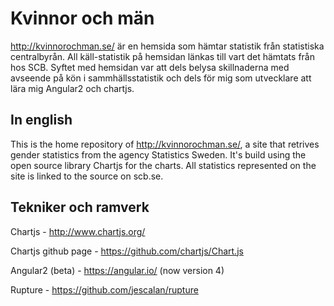 # Kvinnor och män

http://kvinnorochman.se/ är en hemsida som hämtar statistik från statistiska centralbyrån. All käll-statistik på hemsidan länkas till vart det hämtats från hos SCB. Syftet med hemsidan var att dels belysa skillnaderna med avseende på kön i sammhällsstatistik och dels för mig som utvecklare att lära mig Angular2 och chartjs.

## In english
This is the home repository of http://kvinnorochman.se/, a site that retrives gender statistics from the agency Statistics Sweden. It's build using the open source library Chartjs for the charts. All statistics represented on the site is linked to the source on scb.se.

## Tekniker och ramverk

Chartjs              -  http://www.chartjs.org/

Chartjs github page  -  https://github.com/chartjs/Chart.js

Angular2 (beta)      -  https://angular.io/ (now version 4)

Rupture              -  https://github.com/jescalan/rupture
